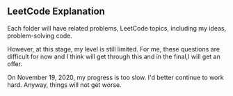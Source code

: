 ## LeetCode Explanation

Each folder will have related problems, LeetCode topics, including  my ideas, problem-solving code.

However, at this stage, my level is still limited. For me, these questions are difficult for now and I think will get through this and in the final,I will get an offer.

On November 19, 2020, my progress is too slow. I'd better continue to work hard. Anyway, things will not get worse.